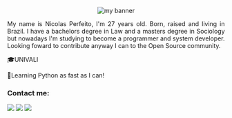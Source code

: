 <p align="center">
<img src="https://user-images.githubusercontent.com/87723398/143372424-6ef07dec-2691-4439-a8b7-0b96bd009a64.jpg" alt="my banner">
</p>

<p align="justify"> My name is Nicolas Perfeito, I'm 27 years old. Born, raised and living in Brazil. I have a bachelors degree in Law and a masters degree in Sociology but nowadays I'm studying to become a programmer and system developer. Looking foward to contribute anyway I can to the Open Source community.
          </p>
<p>&#127891;UNIVALI</p>
<p>&#128013;Learning Python as fast as I can!</p>

### Contact me:

<a hred = "mailto:nicolas.perfeito@protonmail.com"><img src="https://img.shields.io/badge/ProtonMail-8B89CC?style=for-the-badge&logo=protonmail&logoColor=white" target="_blank"></a>
<a href = "mailto:nicolas.perfeito@gmail.com"><img src="https://img.shields.io/badge/Gmail-D14836?style=for-the-badge&logo=gmail&logoColor=white" target="_blank"></a>
<a href="https://www.linkedin.com/in/nicolas-perfeito" target="_blank"><img src="https://img.shields.io/badge/-LinkedIn-%230077B5?style=for-the-badge&logo=linkedin&logoColor=white" target="_blank"></a>
